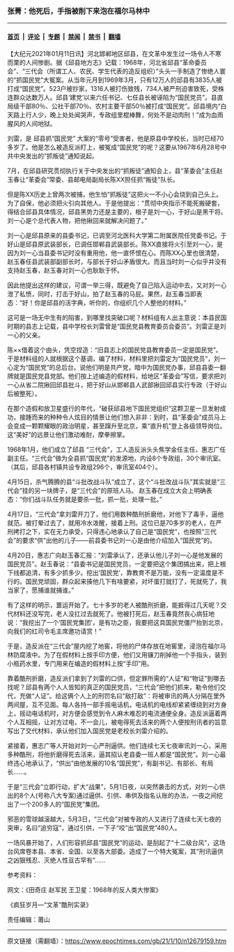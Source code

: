 ### 张菁：他死后，手指被削下来泡在福尔马林中

---

#### [首页](../../../..?n12679159) &nbsp;|&nbsp; [评论](../../../../../epoch-comment?n12679159) &nbsp;|&nbsp; [专题](../../../../../epoch-special?n12679159) &nbsp;|&nbsp; [禁闻](../../../../../epoch-news?n12679159) &nbsp;|&nbsp; [禁书](../../../../../books?n12679159) &nbsp;|&nbsp; [翻墙](https://github.com/gfw-breaker/nogfw/blob/master/README.md?n12679159)


<div class="post_content" id="artbody" itemprop="articleBody">
 <!-- article content begin -->
 <p>
  【大纪元2021年01月11日讯】河北邯郸地区邱县，在文革中发生过一场令人不寒而栗的人间惨剧。据《邱县地方志》记载：1968年，河北省邱县“革命委员会”、“三代会（所谓工人、农民、学生代表的造反组织）”头头一手制造了惨绝人寰的“抓国民党”大冤案。从当年元月到1969年3月，只有12万人的邱县有3835人被打成“国民党”。523户被抄家，1316人被打伤致残，734人被严刑迫害致死，受株连群众达数万人。邱县‘建党’以来六任书记、七任县长被诬陷为“国民党员”。县直局级干部80％、公社干部70％、农村主要干部50％被打成“国民党”。邱县境内“白天路上行人少，晚上处处闻哭声，专政组里棍棒舞，何处不是动肉刑！”成为血雨腥风的人间地狱。
 </p>
 <p>
  刘雷，是
  <ok href="https://www.epochtimes.com/gb/tag/%E9%82%B1%E5%8E%BF%E6%8A%93%E2%80%9C%E5%9B%BD%E6%B0%91%E5%85%9A%E2%80%9D.html">
   邱县抓“国民党”
  </ok>
  大案的“零号”受害者，他是原县中学校长，当时已经70多岁了。他是怎么被造反派盯上，被冤成“国民党”的呢？这要从1967年6月28号中共中央发出的“抓叛徒”通知说起。
 </p>
 <p>
  7月，在邱县研究贯彻执行关于中央发出的“抓叛徒”通知会上，县“革委会”主任赵玉春让“革委会”常委、县邮电局副局长陈XX担任抓“叛徒”队长。
 </p>
 <p>
  但是陈XX历史上曾两次被捕，他生怕“抓叛徒”这把火一不小心会烧到自己头上。为了自保，他必须把火引向其他人。于是他提出：“贯彻中央指示不能死搬硬套，得结合邱县具体情况，邱县黑势力还是主要的，根子是刘一心，于好山是黑干将。刘一心是个总代表人物，把他揪回来就解决问题了。”
 </p>
 <p>
  刘一心是邱县原来的县委书记，已调至河北医科大学第二附属医院任党委书记。于好山是邱县原武装部长，已调任邯郸县武装部长。陈XX直接将火引至刘一心，是因为刘一心当县委书记时没有重用他，他一直怀恨在心。而陈XX心里也很清楚，赵玉春任县武装部副部长时，与部长于好山矛盾很大。而且当时刘一心似乎并没有支持赵玉春，赵玉春对刘一心也耿耿于怀。
 </p>
 <p>
  因此他提出这样的建议，可谓一举三得，既避免了自己陷入运动中去，又对刘一心泄了私愤，同时，打击于好山，拍了赵玉春的马屁。果然，赵玉春当即表态：“好！你是邱县的活字典，听你的，你组织几个人整他的材料。”
 </p>
 <p>
  这可是一场无中生有的陷害，到哪里找突破口呢？材料组有人出主意说：本县民国时期的县志上记载，县中学校长刘雷曾是“国民党县教育委员会委员”。刘雷正是刘一心的父亲。
 </p>
 <p>
  陈××借着这个由头，凭空捏造：“旧县志上的国民党县教育委员一定是国民党”。于是材料组的人就根据这个基调，编了材料，材料里把刘雷定为“国民党员”，刘一心定为“国民党”的总后台。说他们明是共产党，暗中为国民党办事，邱县县委一翻牌就是国民党县党部。他们按上述编造的假材料，给地区“革委会”写信，要求把刘一心从省二院揪回邱县批斗，把于好山从邯郸县人武部揪回邱县实行专政（于好山后被整死）。
 </p>
 <p>
  在那个造假和放卫星盛行的年代，“破获邱县地下国民党组织”这颗卫星一旦发射成功，接踵而来的种种令人炫目的情景让他们想入非非：到时，县“革委会”成员马上会变成一颗颗耀眼的政治明星，甚至蹿升至北京，乘“直升机”登上各级领导岗位。这“美好”的远景让他们激动难耐，摩拳擦掌。
 </p>
 <p>
  1968年1月，他们成立了邱县 “三代会”，工人造反派头头焦学金任主任，惠志广任副主任。“三代会”做为全县抓“国民党”的发源地，内设8个专政组，30个审讯室。（其后，邱县各村镇共设专政组296个，审讯室404个）。
 </p>
 <p>
  4月15日，杀气腾腾的县“斗批改战斗队”成立了，这个“斗批改战斗队”其实就是“三代会”挂的另一块牌子，是“三代会”的原班人马。 赵玉春在成立大会上明确表态：“你们战斗队任务就是要杀一批，抓一批，处理一批。”
 </p>
 <p>
  4月17日，“三代会”拿刘雷开刀了，他们用数种酷刑折磨他，对他下了毒手，逼他就范。被打晕过去了，就用冷水泼醒，接着上刑。这位已是70多岁的老人，在严刑拷打之下，实在无力承受，只得违心地承认了自己是“国民党”，也按照“三代会”的要求“供”出他的儿子——前县委书记刘一心是由他介绍加入“国民党”的。
 </p>
 <p>
  4月20日，惠志广向赵玉春汇报：“刘雷承认了，还承认他儿子刘一心是他发展的国民党员”。赵玉春说：“县委书记是国民党员，一定要把这个集团搞出来，把上根下线都追清，有多少抓多少。挖出‘国民党’，靠教育不是万能，没有一定温度是不行的。国民党顽固，群众起来揍他几下有啥要紧，对坏蛋打就打了，死就死了，我当家了，愿捕谁就捕谁。”
 </p>
 <p>
  有了这样的明示，噩运开始了。七十多岁的老人被酷刑折磨，能捱得过几天呢？交代材料还没写完，老人没扛过去就死了。他被打死后，赵玉春竟然丧心病狂地说：“我挖出了一个‘国民党集团’，是有功之臣，我要把这具国民党僵尸抬到北京，向我们的红司令毛主席邀功请赏！”
 </p>
 <p>
  于是，造反派在“三代会”屋内挖了地窖，将他的尸体存放在地窖里，浸泡在福尔马林防腐液中。为了在假材料上按手印方便，他们又用镰刀削掉他一个手指头，装到小瓶药水里，专门用来在编造的假材料上按“手印”用。
 </p>
 <p>
  靠着酷刑折磨，造反派们拿到了刘雷的口供，但定罪所需的“人证”和“物证”到哪去找呢？邱县有两个人人皆知的真正的国民党员，“三代会”把他们抓来，勒令他们交代，充做“人证”。给这俩个人上的刑罚名曰“敌打敌”：将被审讯的两人分隔在里外两间屋，互不见面。每人各持一部手摇电话机，电话机的电线却紧紧缠绕到对方身上，摇动电话机时，对方便会感觉到令人麻木难忍的电流通便全身。造反派逼着两个人互相摇，让对方过电，不一会儿，被电得死去活来的两个人便按刑讯者的旨意写出了交代材料，承认他们加入国民党是老校长刘雷介绍的。
 </p>
 <p>
  紧接着，惠志广等人开始对刘一心严刑逼供。他们连续七天七夜审讯刘一心，采用多种酷刑，将他折磨得死去活来，逼其招认老县委一班人都是“国民党”。刘一心最终违心地承认了，“供出”由他发展的10名“国民党”，有副书记、有部长、有局长……。
 </p>
 <p>
  于是“三代会”立即行动，扩大“战果”，5月1日夜，以突然袭击的方式，对刘一心供出的8个人(号称八大专案)通过逼供、引供、串供及指名认账的办法，一夜之间挖出了一个200多人的“国民党”集团。
 </p>
 <p>
  邪恶的雪球越滚越大，5月3日，“三代会”对被专政的人又进行了连续七天七夜的突审，名曰“追穷寇”，通过引供，一下子“咬”出“国民党”480人。
 </p>
 <p>
  一场风暴开始了，人们形容抓邱县“国民党”的运动，是刮起了“十二级台风”，这场台风席卷本县、本省、全国、以至各大部委。造成了一个特大冤案，其“刑讯逼供之凶狠残忍、灭绝人性亘古罕有”……
 </p>
 <p>
  参考资料：
 </p>
 <p>
  网文：《田奇庄 赵军民 王卫星：1968年的反人类大惨案》
 </p>
 <p>
  《疯狂岁月—“文革”酷刑实录》
 </p>
 <p>
  责任编辑：莆山
 </p>
 <!-- article content end -->
 <div id="below_article_ad">
 </div>
</div>


---

原文链接（需翻墙）：https://www.epochtimes.com/gb/21/1/10/n12679159.htm